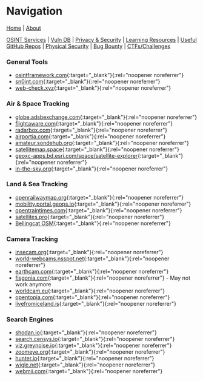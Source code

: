 # Navigation
[Home](index.md) | [About](about.md)

[OSINT Services](osint-services.md) | [Vuln DB](vuln-db.md) | [Privacy & Security](privacy-security.md) | [Learning Resources](learning-resources.md) | [Useful GitHub Repos](useful-github-repos.md) | [Physical Security](physical-security.md) | [Bug Bounty](bug-bounty.md) | [CTFs/Challenges](ctfs-challenges.md)

### General Tools
* [osintframework.com](https://osintframework.com/){:target="_blank"}{:rel="noopener noreferrer"}
* [sn0int.com](https://sn0int.com/){:target="_blank"}{:rel="noopener noreferrer"}
* [web-check.xyz](https://web-check.xyz/){:target="_blank"}{:rel="noopener noreferrer"}

### Air & Space Tracking
* [globe.adsbexchange.com](https://globe.adsbexchange.com/){:target="_blank"}{:rel="noopener noreferrer"}
* [flightaware.com](https://www.flightaware.com/live/){:target="_blank"}{:rel="noopener noreferrer"}
* [radarbox.com](https://www.radarbox.com/){:target="_blank"}{:rel="noopener noreferrer"}
* [airportia.com](https://www.airportia.com/){:target="_blank"}{:rel="noopener noreferrer"}
* [amateur.sondehub.org](https://amateur.sondehub.org/){:target="_blank"}{:rel="noopener noreferrer"}
* [satellitemap.space](https://satellitemap.space/){:target="_blank"}{:rel="noopener noreferrer"}
* [geoxc-apps.bd.esri.com/space/satellite-explorer](https://geoxc-apps.bd.esri.com/space/satellite-explorer/){:target="_blank"}{:rel="noopener noreferrer"}
* [in-the-sky.org](https://in-the-sky.org/satmap_worldmap.php){:target="_blank"}{:rel="noopener noreferrer"}

### Land & Sea Tracking
* [openrailwaymap.org](https://www.openrailwaymap.org/){:target="_blank"}{:rel="noopener noreferrer"}
* [mobility.portal.geops.io](https://mobility.portal.geops.io/){:target="_blank"}{:rel="noopener noreferrer"}
* [opentraintimes.com](https://www.opentraintimes.com/maps){:target="_blank"}{:rel="noopener noreferrer"}
* [satellites.pro](https://satellites.pro/){:target="_blank"}{:rel="noopener noreferrer"}
* [Bellingcat OSM](https://osm-search.bellingcat.com/){:target="_blank"}{:rel="noopener noreferrer"}

### Camera Tracking
* [insecam.org](http://www.insecam.org/){:target="_blank"}{:rel="noopener noreferrer"}
* [world-webcams.nsspot.net](https://world-webcams.nsspot.net/){:target="_blank"}{:rel="noopener noreferrer"}
* [earthcam.com](https://www.earthcam.com/){:target="_blank"}{:rel="noopener noreferrer"}
* [fisgonia.com](https://www.fisgonia.com/){:target="_blank"}{:rel="noopener noreferrer"} - May not work anymore
* [worldcam.eu](https://worldcam.eu/){:target="_blank"}{:rel="noopener noreferrer"}
* [opentopia.com](https://www.opentopia.com/hiddencam.php){:target="_blank"}{:rel="noopener noreferrer"}
* [livefromiceland.is](https://www.livefromiceland.is/){:target="_blank"}{:rel="noopener noreferrer"}

### Search Engines
* [shodan.io](https://www.shodan.io/){:target="_blank"}{:rel="noopener noreferrer"}
* [search.censys.io](https://search.censys.io/){:target="_blank"}{:rel="noopener noreferrer"}
* [viz.greynoise.io](https://viz.greynoise.io/){:target="_blank"}{:rel="noopener noreferrer"}
* [zoomeye.org](https://www.zoomeye.org/){:target="_blank"}{:rel="noopener noreferrer"}
* [hunter.io](https://hunter.io/){:target="_blank"}{:rel="noopener noreferrer"}
* [wigle.net](https://wigle.net/){:target="_blank"}{:rel="noopener noreferrer"}
* [webmii.com](https://webmii.com/){:target="_blank"}{:rel="noopener noreferrer"}
